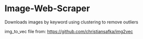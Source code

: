 # Image-Web-Scraper
Downloads images by keyword using clustering to remove outliers

img_to_vec file from: https://github.com/christiansafka/img2vec
